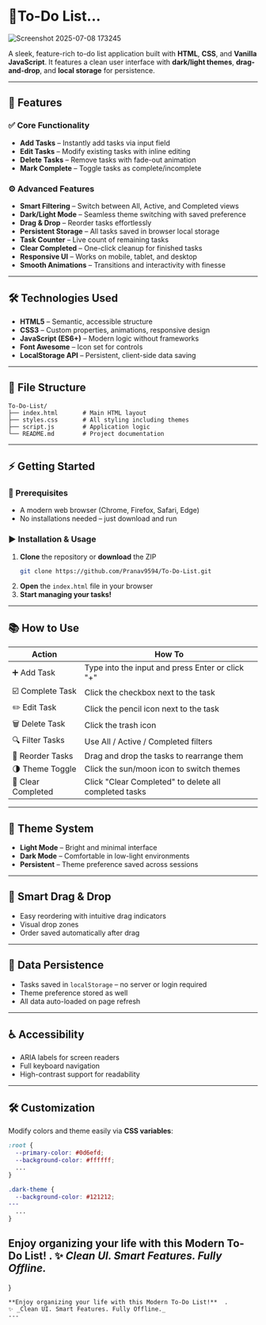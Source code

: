# 📝To-Do List... 
![Screenshot 2025-07-08 173245](https://github.com/user-attachments/assets/eea2ac60-85f1-4abf-a8dc-17c8f7bc5a3a)

A sleek, feature-rich to-do list application built with **HTML**, **CSS**, and **Vanilla JavaScript**. It features a clean user interface with **dark/light themes**, **drag-and-drop**, and **local storage** for persistence.

---

## 🚀 Features

### ✅ Core Functionality
- **Add Tasks** – Instantly add tasks via input field  
- **Edit Tasks** – Modify existing tasks with inline editing  
- **Delete Tasks** – Remove tasks with fade-out animation  
- **Mark Complete** – Toggle tasks as complete/incomplete  

### ⚙️ Advanced Features
- **Smart Filtering** – Switch between All, Active, and Completed views  
- **Dark/Light Mode** – Seamless theme switching with saved preference  
- **Drag & Drop** – Reorder tasks effortlessly  
- **Persistent Storage** – All tasks saved in browser local storage  
- **Task Counter** – Live count of remaining tasks  
- **Clear Completed** – One-click cleanup for finished tasks  
- **Responsive UI** – Works on mobile, tablet, and desktop  
- **Smooth Animations** – Transitions and interactivity with finesse  

---

## 🛠️ Technologies Used

- **HTML5** – Semantic, accessible structure  
- **CSS3** – Custom properties, animations, responsive design  
- **JavaScript (ES6+)** – Modern logic without frameworks  
- **Font Awesome** – Icon set for controls  
- **LocalStorage API** – Persistent, client-side data saving  

---

## 📁 File Structure

```
To-Do-List/
├── index.html       # Main HTML layout
├── styles.css       # All styling including themes
├── script.js        # Application logic
└── README.md        # Project documentation
```

---

## ⚡ Getting Started

### 🔧 Prerequisites
- A modern web browser (Chrome, Firefox, Safari, Edge)
- No installations needed – just download and run

### ▶️ Installation & Usage

1. **Clone** the repository or **download** the ZIP  
   ```bash
   git clone https://github.com/Pranav9594/To-Do-List.git
   ```
2. **Open** the `index.html` file in your browser  
3. **Start managing your tasks!**

---

## 📚 How to Use

| Action              | How To                                                                 |
|---------------------|------------------------------------------------------------------------|
| ➕ Add Task          | Type into the input and press Enter or click "+"                       |
| ☑️ Complete Task     | Click the checkbox next to the task                                   |
| ✏️ Edit Task         | Click the pencil icon next to the task                                |
| 🗑️ Delete Task       | Click the trash icon                                                   |
| 🔍 Filter Tasks      | Use All / Active / Completed filters                                   |
| 🔄 Reorder Tasks     | Drag and drop the tasks to rearrange them                             |
| 🌗 Theme Toggle      | Click the sun/moon icon to switch themes                              |
| 🧹 Clear Completed   | Click "Clear Completed" to delete all completed tasks                 |

---

## 🎨 Theme System

- **Light Mode** – Bright and minimal interface  
- **Dark Mode** – Comfortable in low-light environments  
- **Persistent** – Theme preference saved across sessions  

---

## 🧠 Smart Drag & Drop

- Easy reordering with intuitive drag indicators  
- Visual drop zones  
- Order saved automatically after drag  

---

## 💾 Data Persistence

- Tasks saved in `localStorage` – no server or login required  
- Theme preference stored as well  
- All data auto-loaded on page refresh  

---

## ♿ Accessibility

- ARIA labels for screen readers  
- Full keyboard navigation  
- High-contrast support for readability  

---

## 🛠️ Customization

Modify colors and theme easily via **CSS variables**:
```css
:root {
  --primary-color: #0d6efd;
  --background-color: #ffffff;
  ...
}

.dark-theme {
  --background-color: #121212;
---
  ...
}
```
**Enjoy organizing your life with this Modern To-Do List!**  .
✨ _Clean UI. Smart Features. Fully Offline._
---
}
```
**Enjoy organizing your life with this Modern To-Do List!**  .
✨ _Clean UI. Smart Features. Fully Offline._
---


